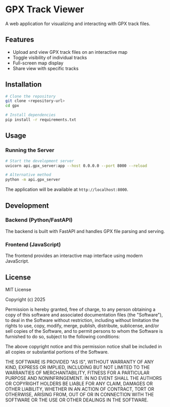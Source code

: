 # GPX Track Viewer

A web application for visualizing and interacting with GPX track files.

## Features

- Upload and view GPX track files on an interactive map
- Toggle visibility of individual tracks
- Full-screen map display
- Share view with specific tracks

## Installation

```bash
# Clone the repository
git clone <repository-url>
cd gpx

# Install dependencies
pip install -r requirements.txt
```

## Usage

### Running the Server

```bash
# Start the development server
uvicorn api.gpx_server:app --host 0.0.0.0 --port 8000 --reload

# Alternative method
python -m api.gpx_server
```

The application will be available at `http://localhost:8000`.

## Development

### Backend (Python/FastAPI)

The backend is built with FastAPI and handles GPX file parsing and serving.

### Frontend (JavaScript)

The frontend provides an interactive map interface using modern JavaScript.

## License

MIT License

Copyright (c) 2025

Permission is hereby granted, free of charge, to any person obtaining a copy
of this software and associated documentation files (the "Software"), to deal
in the Software without restriction, including without limitation the rights
to use, copy, modify, merge, publish, distribute, sublicense, and/or sell
copies of the Software, and to permit persons to whom the Software is
furnished to do so, subject to the following conditions:

The above copyright notice and this permission notice shall be included in all
copies or substantial portions of the Software.

THE SOFTWARE IS PROVIDED "AS IS", WITHOUT WARRANTY OF ANY KIND, EXPRESS OR
IMPLIED, INCLUDING BUT NOT LIMITED TO THE WARRANTIES OF MERCHANTABILITY,
FITNESS FOR A PARTICULAR PURPOSE AND NONINFRINGEMENT. IN NO EVENT SHALL THE
AUTHORS OR COPYRIGHT HOLDERS BE LIABLE FOR ANY CLAIM, DAMAGES OR OTHER
LIABILITY, WHETHER IN AN ACTION OF CONTRACT, TORT OR OTHERWISE, ARISING FROM,
OUT OF OR IN CONNECTION WITH THE SOFTWARE OR THE USE OR OTHER DEALINGS IN THE
SOFTWARE.
